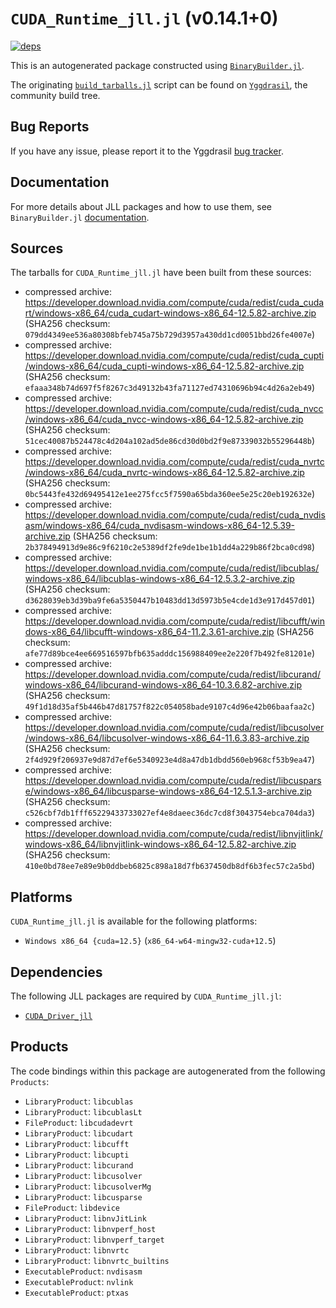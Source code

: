# `CUDA_Runtime_jll.jl` (v0.14.1+0)

[![deps](https://juliahub.com/docs/CUDA_Runtime_jll/deps.svg)](https://juliahub.com/ui/Packages/General/CUDA_Runtime_jll/)

This is an autogenerated package constructed using [`BinaryBuilder.jl`](https://github.com/JuliaPackaging/BinaryBuilder.jl).

The originating [`build_tarballs.jl`](https://github.com/JuliaPackaging/Yggdrasil/blob/096e4c2516fea296f70a7cfc5f95d940242c87d9/C/CUDA/CUDA_Runtime/build_tarballs.jl) script can be found on [`Yggdrasil`](https://github.com/JuliaPackaging/Yggdrasil/), the community build tree.

## Bug Reports

If you have any issue, please report it to the Yggdrasil [bug tracker](https://github.com/JuliaPackaging/Yggdrasil/issues).

## Documentation

For more details about JLL packages and how to use them, see `BinaryBuilder.jl` [documentation](https://docs.binarybuilder.org/stable/jll/).

## Sources

The tarballs for `CUDA_Runtime_jll.jl` have been built from these sources:

* compressed archive: https://developer.download.nvidia.com/compute/cuda/redist/cuda_cudart/windows-x86_64/cuda_cudart-windows-x86_64-12.5.82-archive.zip (SHA256 checksum: `079dd4349ee536a80308bfeb745a75b729d3957a430dd1cd0051bbd26fe4007e`)
* compressed archive: https://developer.download.nvidia.com/compute/cuda/redist/cuda_cupti/windows-x86_64/cuda_cupti-windows-x86_64-12.5.82-archive.zip (SHA256 checksum: `efaaa348b74d697f5f8267c3d49132b43fa71127ed74310696b94c4d26a2eb49`)
* compressed archive: https://developer.download.nvidia.com/compute/cuda/redist/cuda_nvcc/windows-x86_64/cuda_nvcc-windows-x86_64-12.5.82-archive.zip (SHA256 checksum: `51cec40087b524478c4d204a102ad5de86cd30d0bd2f9e87339032b55296448b`)
* compressed archive: https://developer.download.nvidia.com/compute/cuda/redist/cuda_nvrtc/windows-x86_64/cuda_nvrtc-windows-x86_64-12.5.82-archive.zip (SHA256 checksum: `0bc5443fe432d69495412e1ee275fcc5f7590a65bda360ee5e25c20eb192632e`)
* compressed archive: https://developer.download.nvidia.com/compute/cuda/redist/cuda_nvdisasm/windows-x86_64/cuda_nvdisasm-windows-x86_64-12.5.39-archive.zip (SHA256 checksum: `2b378494913d9e86c9f6210c2e5389df2fe9de1be1b1dd4a229b86f2bca0cd98`)
* compressed archive: https://developer.download.nvidia.com/compute/cuda/redist/libcublas/windows-x86_64/libcublas-windows-x86_64-12.5.3.2-archive.zip (SHA256 checksum: `d3628039eb3d39ba9fe6a5350447b10483dd13d5973b5e4cde1d3e917d457d01`)
* compressed archive: https://developer.download.nvidia.com/compute/cuda/redist/libcufft/windows-x86_64/libcufft-windows-x86_64-11.2.3.61-archive.zip (SHA256 checksum: `afe77d89bce4ee669516597bfb635adddc156988409ee2e220f7b492fe81201e`)
* compressed archive: https://developer.download.nvidia.com/compute/cuda/redist/libcurand/windows-x86_64/libcurand-windows-x86_64-10.3.6.82-archive.zip (SHA256 checksum: `49f1d18d35af5b446b47d81757f822c054058bade9107c4d96e42b06baafaa2c`)
* compressed archive: https://developer.download.nvidia.com/compute/cuda/redist/libcusolver/windows-x86_64/libcusolver-windows-x86_64-11.6.3.83-archive.zip (SHA256 checksum: `2f4d929f206937e9d87d7ef6e5340923e4d8a47db1dbdd560eb968cf53b9ea47`)
* compressed archive: https://developer.download.nvidia.com/compute/cuda/redist/libcusparse/windows-x86_64/libcusparse-windows-x86_64-12.5.1.3-archive.zip (SHA256 checksum: `c526cbf7db1fff65229433733027ef4e8daeec36dc7cd8f3043754ebca704da3`)
* compressed archive: https://developer.download.nvidia.com/compute/cuda/redist/libnvjitlink/windows-x86_64/libnvjitlink-windows-x86_64-12.5.82-archive.zip (SHA256 checksum: `410e0bd78ee7e89e9b0ddbeb6825c898a18d7fb637450db8df6b3fec57c2a5bd`)

## Platforms

`CUDA_Runtime_jll.jl` is available for the following platforms:

* `Windows x86_64 {cuda=12.5}` (`x86_64-w64-mingw32-cuda+12.5`)

## Dependencies

The following JLL packages are required by `CUDA_Runtime_jll.jl`:

* [`CUDA_Driver_jll`](https://github.com/JuliaBinaryWrappers/CUDA_Driver_jll.jl)

## Products

The code bindings within this package are autogenerated from the following `Products`:

* `LibraryProduct`: `libcublas`
* `LibraryProduct`: `libcublasLt`
* `FileProduct`: `libcudadevrt`
* `LibraryProduct`: `libcudart`
* `LibraryProduct`: `libcufft`
* `LibraryProduct`: `libcupti`
* `LibraryProduct`: `libcurand`
* `LibraryProduct`: `libcusolver`
* `LibraryProduct`: `libcusolverMg`
* `LibraryProduct`: `libcusparse`
* `FileProduct`: `libdevice`
* `LibraryProduct`: `libnvJitLink`
* `LibraryProduct`: `libnvperf_host`
* `LibraryProduct`: `libnvperf_target`
* `LibraryProduct`: `libnvrtc`
* `LibraryProduct`: `libnvrtc_builtins`
* `ExecutableProduct`: `nvdisasm`
* `ExecutableProduct`: `nvlink`
* `ExecutableProduct`: `ptxas`
